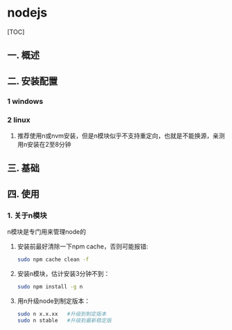 # nodejs
[TOC]
## 一. 概述
## 二. 安装配置
### 1 windows
### 2 linux
1. 推荐使用n或nvm安装，但是n模块似乎不支持重定向，也就是不能换源，亲测用n安装在2至8分钟
## 三. 基础
## 四. 使用
### 1. 关于n模块
n模块是专门用来管理node的
1. 安装前最好清除一下npm cache，否则可能报错:

    ```bash
    sudo npm cache clean -f 
    ```
2. 安装n模块，估计安装3分钟不到：

    ```bash
    sudo npm install -g n
    ```
3. 用n升级node到制定版本：

    ```bash
    sudo n x.x.xx   #升级到制定版本
    sudo n stable   #升级到最新稳定版
    ```

